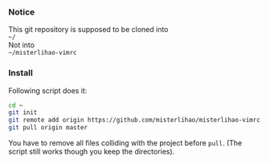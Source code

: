 ### Notice

This git repository is supposed to be cloned into  
`~/`  
Not into  
`~/misterlihao-vimrc`

### Install

Following script does it:
```bash
cd ~
git init
git remote add origin https://github.com/misterlihao/misterlihao-vimrc.git
git pull origin master
```
You have to remove all files colliding with the project before `pull`.
(The script still works though you keep the directories).
